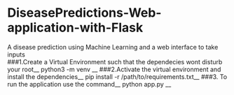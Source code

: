 ﻿# DiseasePredictions-Web-application-with-Flask
 A disease prediction using Machine Learning and a web interface to take inputs<br>
###1.Create a Virtual Environment such that the dependecies wont disturb your root__ 
  python3 -m venv <myenvname>__
###2.Activate the virtual environment and install the dependencies__
  pip install -r /path/to/requirements.txt__
###3. To run the application use the command__
  python app.py __
